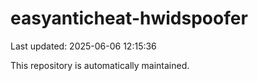 # easyanticheat-hwidspoofer

Last updated: 2025-06-06 12:15:36

This repository is automatically maintained.
